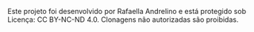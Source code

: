 Este projeto foi desenvolvido por Rafaella Andrelino e está protegido sob Licença: CC BY-NC-ND 4.0. 
Clonagens não autorizadas são proibidas.

